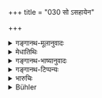 +++
title = "030 सो ऽसहायेन"

+++

<details><summary>गङ्गानथ-मूलानुवादः</summary>

Punishment cannot be justly administered by one who has no assistant, or who is demented, or who is avaricious, or whose mind is not disciplined, or who is addicted to sensual objects.—(30)
</details>

<details><summary>मेधातिथिः</summary>

सहायसंग्रहार्थं प्रकरणम् इदानीम् आरभ्यते । यस्य च निरूपणा वक्ष्यमाणा तत्सहायादिगुणयोगिनश् चार्यसभ्यसेनापतिदण्डाधिकारिणो न सन्ति, तेन स्वयम् एव निःशङ्कं नयकालगुणसंपन्नेनापि न्यायतो न प्रणेतुं शक्यः । न्यायः शास्त्रानुसारिणी देशाद्यपेक्षया च व्यवस्था । अतः सहायाः शोभनाः कर्तव्याः । यथा स्वयं मूढो विचित्तो ऽसंस्कृतबुद्धिर् अस्ति, सक्तो विषयेषु, लुब्धो धनविनियोगं यथावन् न करोति, तेन तादृशेनैतैर् दोषैर् युक्तेन न सम्यक् ध्रियते, एवम् असहायेनापीति तात्पर्यम् । यस् तु विपरीतस् तेन शक्यते ॥ ७.३० ॥

_एष एवार्थो वैपरीत्येनोच्यते_ ।
</details>

<details><summary>गङ्गानथ-भाष्यानुवादः</summary>

The present section is taken up for the purpose of indicating the necessity of associating assistants with one’self (one’s self?).

A King who is not helped by assistants, in the shape of able councillors, army-commanders, administrators of justice,—all which are going to be described,—cannot justly administer punishment alone by himself; even though he be fully endowed with all necessary qualities of justice and expediency. ‘Justice’ consists in decision that is in due accordance with Law and is in keeping with the peculiarities of time, place &c.

For this reason it is necessary for the King to employ properly qualified assistants.

The meaning is that punishment cannot be justly administered by the King without assistants,—just as it cannot be administered by one who is foolish or demented, or whose mind is not properly trained, or who is addicted to sensual objects, or is avaricious—and hence confiscates people’s property in an unjust manner. It can be rightly administered only by persons possessed of qualities that are tṇe reverse of these.—(30).

This same idea is expressed obversely in the next verse.
</details>

<details><summary>गङ्गानथ-टिप्पन्यः</summary>

This verse is quoted in *Vivādaratnākara* (p. 647), which explains ‘*mūḍhena*’ as ‘devoid of right imagination’,—and ‘*akṛtabuddhinā*’ as ‘one who has not learnt the scriptures’;—and in *Vivādacintāmaṇi* (p. 262), which explains ‘*mūḍhena*’ as ‘Licking imagination,’—and ‘*akṛtabuddhinā*,’ as ‘ignorant of the scriptures.’
</details>

<details><summary>भारुचिः</summary>

यस्माद् दण्डो दुष्प्रणीतो दृष्टम् अदृष्टं च हन्ति, अतो **ऽसहायेन मूढेन लुब्धेनाकृतबुद्धिना** विषयातिसेविनेति पञ्चभिर् एतैर् दोषैर् युक्तेन्**आशक्यो नेतुम्** । ॥ ७.३० ॥

_एतद् विपरीतैश् च पञ्चभिर् गुणैर् युक्तेनासौ शक्यो नेतुम्, यतस् तत्प्रदर्शनायेदम् उच्यते-_
</details>

<details><summary>Bühler</summary>

030	(Punishment) cannot be inflicted justly by one who has no assistant, (nor) by a fool, (nor) by a covetous man, (nor) by one whose mind is unimproved, (nor) by one addicted to sensual pleasures.
</details>
